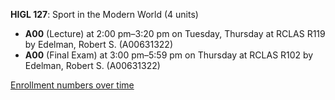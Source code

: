 **HIGL 127**: Sport in the Modern World (4 units)

- **A00** (Lecture) at 2:00 pm–3:20 pm on Tuesday, Thursday at RCLAS R119 by Edelman, Robert S. (A00631322)
- **A00** (Final Exam) at 3:00 pm–5:59 pm on Thursday at RCLAS R102 by Edelman, Robert S. (A00631322)

[Enrollment numbers over time](./HIGL127.tsv)
